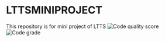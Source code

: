 # LTTSMINIPROJECT
This repository is for mini project of LTTS
![Code quality score](https://www.code-inspector.com/project/24893/score/svg)
![Code grade](https://www.code-inspector.com/project/24893/status/svg)
